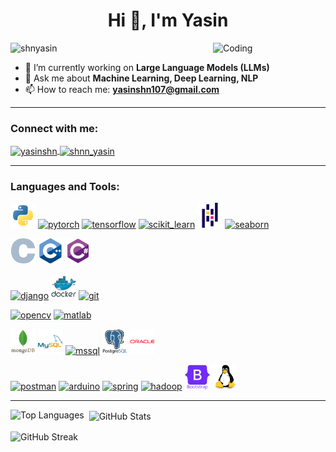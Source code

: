 <h1 align="center">Hi 👋, I'm Yasin</h1>

<img align="right" alt="Coding" width="180" style="margin-left: 20px;" src="https://cdn.dribbble.com/users/1162077/screenshots/3848914/programmer.gif" />

<p align="left">
  <img src="https://komarev.com/ghpvc/?username=shnyasin&label=Profile%20views&color=0e75b6&style=flat" alt="shnyasin" />
</p>


- 🔭 I’m currently working on **Large Language Models (LLMs)**  
- 💬 Ask me about **Machine Learning, Deep Learning, NLP**  
- 📫 How to reach me: **yasinshn107@gmail.com**

---

<h3 align="left">Connect with me:</h3>
<p align="left">
  <a href="https://linkedin.com/in/yasinshn" target="_blank">
    <img align="center" src="https://raw.githubusercontent.com/rahuldkjain/github-profile-readme-generator/master/src/images/icons/Social/linked-in-alt.svg" alt="yasinshn" height="30" width="40" />
  </a>
  <a href="https://instagram.com/shnn_yasin" target="_blank">
    <img align="center" src="https://raw.githubusercontent.com/rahuldkjain/github-profile-readme-generator/master/src/images/icons/Social/instagram.svg" alt="shnn_yasin" height="30" width="40" />
  </a>
</p>

---

<h3 align="left">Languages and Tools:</h3>
<p align="left">
  <!-- Grouped and cleaned for clarity -->
  <a href="https://www.python.org" target="_blank"><img src="https://raw.githubusercontent.com/devicons/devicon/master/icons/python/python-original.svg" alt="python" width="40" height="40"/></a>
  <a href="https://pytorch.org/" target="_blank"><img src="https://www.vectorlogo.zone/logos/pytorch/pytorch-icon.svg" alt="pytorch" width="40" height="40"/></a>
  <a href="https://www.tensorflow.org" target="_blank"><img src="https://www.vectorlogo.zone/logos/tensorflow/tensorflow-icon.svg" alt="tensorflow" width="40" height="40"/></a>
  <a href="https://scikit-learn.org/" target="_blank"><img src="https://upload.wikimedia.org/wikipedia/commons/0/05/Scikit_learn_logo_small.svg" alt="scikit_learn" width="40" height="40"/></a>
  <a href="https://pandas.pydata.org/" target="_blank"><img src="https://raw.githubusercontent.com/devicons/devicon/master/icons/pandas/pandas-original.svg" alt="pandas" width="40" height="40"/></a>
  <a href="https://seaborn.pydata.org/" target="_blank"><img src="https://seaborn.pydata.org/_images/logo-mark-lightbg.svg" alt="seaborn" width="40" height="40"/></a>

  <a href="https://www.cprogramming.com/" target="_blank"><img src="https://raw.githubusercontent.com/devicons/devicon/master/icons/c/c-original.svg" alt="c" width="40" height="40"/></a>
  <a href="https://www.w3schools.com/cpp/" target="_blank"><img src="https://raw.githubusercontent.com/devicons/devicon/master/icons/cplusplus/cplusplus-original.svg" alt="cplusplus" width="40" height="40"/></a>
  <a href="https://www.w3schools.com/cs/" target="_blank"><img src="https://raw.githubusercontent.com/devicons/devicon/master/icons/csharp/csharp-original.svg" alt="csharp" width="40" height="40"/></a>

  <a href="https://www.djangoproject.com/" target="_blank"><img src="https://cdn.worldvectorlogo.com/logos/django.svg" alt="django" width="40" height="40"/></a>
  <a href="https://www.docker.com/" target="_blank"><img src="https://raw.githubusercontent.com/devicons/devicon/master/icons/docker/docker-original-wordmark.svg" alt="docker" width="40" height="40"/></a>
  <a href="https://git-scm.com/" target="_blank"><img src="https://www.vectorlogo.zone/logos/git-scm/git-scm-icon.svg" alt="git" width="40" height="40"/></a>

  <a href="https://opencv.org/" target="_blank"><img src="https://www.vectorlogo.zone/logos/opencv/opencv-icon.svg" alt="opencv" width="40" height="40"/></a>
  <a href="https://www.mathworks.com/" target="_blank"><img src="https://upload.wikimedia.org/wikipedia/commons/2/21/Matlab_Logo.png" alt="matlab" width="40" height="40"/></a>

  <a href="https://www.mongodb.com/" target="_blank"><img src="https://raw.githubusercontent.com/devicons/devicon/master/icons/mongodb/mongodb-original-wordmark.svg" alt="mongodb" width="40" height="40"/></a>
  <a href="https://www.mysql.com/" target="_blank"><img src="https://raw.githubusercontent.com/devicons/devicon/master/icons/mysql/mysql-original-wordmark.svg" alt="mysql" width="40" height="40"/></a>
  <a href="https://www.microsoft.com/en-us/sql-server" target="_blank"><img src="https://www.svgrepo.com/show/303229/microsoft-sql-server-logo.svg" alt="mssql" width="40" height="40"/></a>
  <a href="https://www.postgresql.org" target="_blank"><img src="https://raw.githubusercontent.com/devicons/devicon/master/icons/postgresql/postgresql-original-wordmark.svg" alt="postgresql" width="40" height="40"/></a>
  <a href="https://www.oracle.com/" target="_blank"><img src="https://raw.githubusercontent.com/devicons/devicon/master/icons/oracle/oracle-original.svg" alt="oracle" width="40" height="40"/></a>

  <a href="https://postman.com" target="_blank"><img src="https://www.vectorlogo.zone/logos/getpostman/getpostman-icon.svg" alt="postman" width="40" height="40"/></a>
  <a href="https://www.arduino.cc/" target="_blank"><img src="https://cdn.worldvectorlogo.com/logos/arduino-1.svg" alt="arduino" width="40" height="40"/></a>
  <a href="https://spring.io/" target="_blank"><img src="https://www.vectorlogo.zone/logos/springio/springio-icon.svg" alt="spring" width="40" height="40"/></a>
  <a href="https://hadoop.apache.org/" target="_blank"><img src="https://www.vectorlogo.zone/logos/apache_hadoop/apache_hadoop-icon.svg" alt="hadoop" width="40" height="40"/></a>
  <a href="https://getbootstrap.com" target="_blank"><img src="https://raw.githubusercontent.com/devicons/devicon/master/icons/bootstrap/bootstrap-plain-wordmark.svg" alt="bootstrap" width="40" height="40"/></a>
  <a href="https://www.linux.org/" target="_blank"><img src="https://raw.githubusercontent.com/devicons/devicon/master/icons/linux/linux-original.svg" alt="linux" width="40" height="40"/></a>
</p>

---

<p>
  <img align="left" src="https://github-readme-stats.vercel.app/api/top-langs?username=shnyasin&show_icons=true&locale=en&layout=compact" alt="Top Languages" />
</p>

<p>&nbsp;
  <img align="center" src="https://github-readme-stats.vercel.app/api?username=shnyasin&show_icons=true&locale=en" alt="GitHub Stats" />
</p>

<p>
  <img align="center" src="https://github-readme-streak-stats.herokuapp.com/?user=shnyasin&" alt="GitHub Streak" />
</p>
